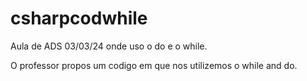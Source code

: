 # csharpcodwhile
Aula de ADS 03/03/24 onde uso o do e o while.
    
O professor propos um codigo em que nos utilizemos o while and do.